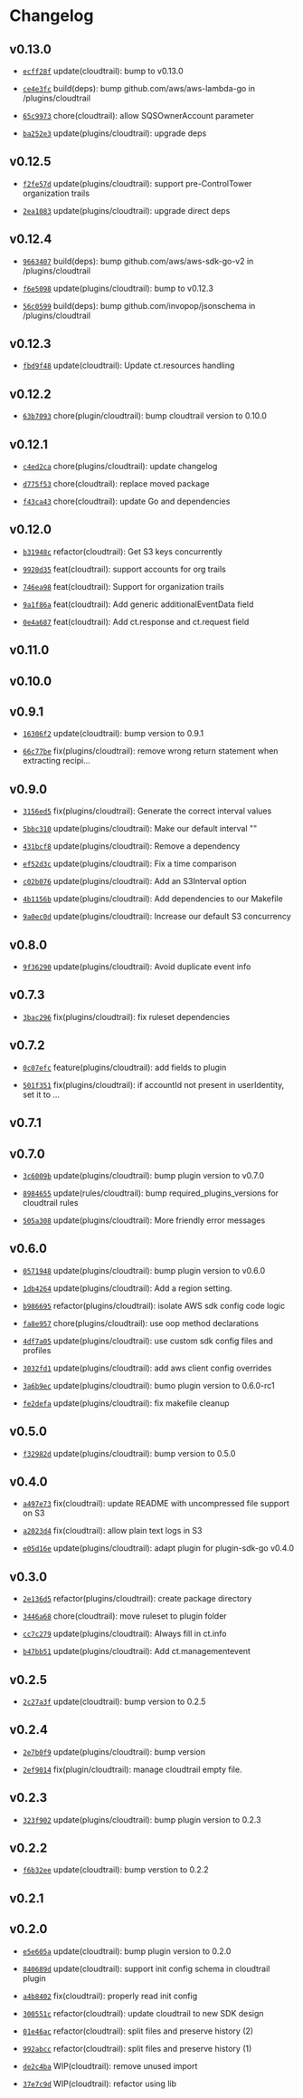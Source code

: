 # Changelog

## v0.13.0

* [`ecff28f`](https://github.com/falcosecurity/plugins/commit/ecff28f8) update(cloudtrail): bump to v0.13.0

* [`ce4e3fc`](https://github.com/falcosecurity/plugins/commit/ce4e3fcf) build(deps): bump github.com/aws/aws-lambda-go in /plugins/cloudtrail

* [`65c9973`](https://github.com/falcosecurity/plugins/commit/65c9973a) chore(cloudtrail): allow SQSOwnerAccount parameter

* [`ba252e3`](https://github.com/falcosecurity/plugins/commit/ba252e31) update(plugins/cloudtrail): upgrade deps


## v0.12.5

* [`f2fe57d`](https://github.com/falcosecurity/plugins/commit/f2fe57d1) update(plugins/cloudtrail): support pre-ControlTower organization trails

* [`2ea1083`](https://github.com/falcosecurity/plugins/commit/2ea10833) update(plugins/cloudtrail): upgrade direct deps


## v0.12.4

* [`9663407`](https://github.com/falcosecurity/plugins/commit/96634075) build(deps): bump github.com/aws/aws-sdk-go-v2 in /plugins/cloudtrail

* [`f6e5098`](https://github.com/falcosecurity/plugins/commit/f6e5098d) update(plugins/cloudtrail): bump to v0.12.3

* [`56c0599`](https://github.com/falcosecurity/plugins/commit/56c0599e) build(deps): bump github.com/invopop/jsonschema in /plugins/cloudtrail


## v0.12.3

* [`fbd9f48`](https://github.com/falcosecurity/plugins/commit/fbd9f483) update(cloudtrail): Update ct.resources handling


## v0.12.2

* [`63b7093`](https://github.com/falcosecurity/plugins/commit/63b70933) chore(plugin/cloudtrail): bump cloudtrail version to 0.10.0


## v0.12.1

* [`c4ed2ca`](https://github.com/falcosecurity/plugins/commit/c4ed2ca4) chore(plugins/cloudtrail): update changelog

* [`d775f53`](https://github.com/falcosecurity/plugins/commit/d775f538) chore(cloudtrail): replace moved package

* [`f43ca43`](https://github.com/falcosecurity/plugins/commit/f43ca433) chore(cloudtrail): update Go and dependencies


## v0.12.0

* [`b31948c`](https://github.com/falcosecurity/plugins/commit/b31948c1) refactor(cloudtrail): Get S3 keys concurrently

* [`9920d35`](https://github.com/falcosecurity/plugins/commit/9920d355) feat(cloudtrail): support accounts for org trails

* [`746ea98`](https://github.com/falcosecurity/plugins/commit/746ea983) feat(cloudtrail): Support for organization trails

* [`9a1f86a`](https://github.com/falcosecurity/plugins/commit/9a1f86a1) feat(cloudtrail): Add generic additionalEventData field

* [`0e4a687`](https://github.com/falcosecurity/plugins/commit/0e4a6873) feat(cloudtrail): Add ct.response and ct.request field


## v0.11.0


## v0.10.0


## v0.9.1

* [`16306f2`](https://github.com/falcosecurity/plugins/commit/16306f2f) update(cloudtrail): bump version to 0.9.1

* [`66c77be`](https://github.com/falcosecurity/plugins/commit/66c77beb) fix(plugins/cloudtrail): remove wrong return statement when extracting recipi...


## v0.9.0

* [`3156ed5`](https://github.com/falcosecurity/plugins/commit/3156ed57) fix(plugins/cloudtrail): Generate the correct interval values

* [`5bbc310`](https://github.com/falcosecurity/plugins/commit/5bbc3102) update(plugins/cloudtrail): Make our default interval ""

* [`431bcf8`](https://github.com/falcosecurity/plugins/commit/431bcf8f) update(plugins/cloudtrail): Remove a dependency

* [`ef52d3c`](https://github.com/falcosecurity/plugins/commit/ef52d3cd) update(plugins/cloudtrail): Fix a time comparison

* [`c02b076`](https://github.com/falcosecurity/plugins/commit/c02b076d) update(plugins/cloudtrail): Add an S3Interval option

* [`4b1156b`](https://github.com/falcosecurity/plugins/commit/4b1156b6) update(plugins/cloudtrail): Add dependencies to our Makefile

* [`9a0ec0d`](https://github.com/falcosecurity/plugins/commit/9a0ec0d3) update(plugins/cloudtrail): Increase our default S3 concurrency


## v0.8.0

* [`9f36290`](https://github.com/falcosecurity/plugins/commit/9f362901) update(plugins/cloudtrail): Avoid duplicate event info


## v0.7.3

* [`3bac296`](https://github.com/falcosecurity/plugins/commit/3bac2962) fix(plugins/cloudtrail): fix ruleset dependencies


## v0.7.2

* [`0c07efc`](https://github.com/falcosecurity/plugins/commit/0c07efc2) feature(plugins/cloudtrail): add fields to plugin

* [`501f351`](https://github.com/falcosecurity/plugins/commit/501f3511) fix(plugins/cloudtrail): if accountId not present in userIdentity, set it to ...


## v0.7.1


## v0.7.0

* [`3c6009b`](https://github.com/falcosecurity/plugins/commit/3c6009b8) update(plugins/cloudtrail): bump plugin version to v0.7.0

* [`8984655`](https://github.com/falcosecurity/plugins/commit/8984655e) update(rules/cloudtrail): bump required_plugins_versions for cloudtrail rules

* [`505a308`](https://github.com/falcosecurity/plugins/commit/505a3088) update(plugins/cloudtrail): More friendly error messages


## v0.6.0

* [`0571948`](https://github.com/falcosecurity/plugins/commit/0571948f) update(plugins/cloudtrail): bump plugin version to v0.6.0

* [`1db4264`](https://github.com/falcosecurity/plugins/commit/1db42649) update(plugins/cloudtrail): Add a region setting.

* [`b986695`](https://github.com/falcosecurity/plugins/commit/b9866951) refactor(plugins/cloudtrail): isolate AWS sdk config code logic

* [`fa8e957`](https://github.com/falcosecurity/plugins/commit/fa8e9571) chore(plugins/cloudtrail): use oop method declarations

* [`4df7a05`](https://github.com/falcosecurity/plugins/commit/4df7a058) update(plugins/cloudtrail): use custom sdk config files and profiles

* [`3032fd1`](https://github.com/falcosecurity/plugins/commit/3032fd1f) update(plugins/cloudtrail): add aws client config overrides

* [`3a6b9ec`](https://github.com/falcosecurity/plugins/commit/3a6b9ec4) update(plugins/cloudtrail): bumo plugin version to 0.6.0-rc1

* [`fe2defa`](https://github.com/falcosecurity/plugins/commit/fe2defae) update(plugins/cloudtrail): fix makefile cleanup


## v0.5.0

* [`f32982d`](https://github.com/falcosecurity/plugins/commit/f32982d6) update(plugins/cloudtrail): bump version to 0.5.0


## v0.4.0

* [`a497e73`](https://github.com/falcosecurity/plugins/commit/a497e730) fix(cloudtrail): update README with uncompressed file support on S3

* [`a2023d4`](https://github.com/falcosecurity/plugins/commit/a2023d4f) fix(cloudtrail): allow plain text logs in S3

* [`e05d16e`](https://github.com/falcosecurity/plugins/commit/e05d16ea) update(plugins/cloudtrail): adapt plugin for plugin-sdk-go v0.4.0


## v0.3.0

* [`2e136d5`](https://github.com/falcosecurity/plugins/commit/2e136d54) refactor(plugins/cloudtrail): create package directory

* [`3446a68`](https://github.com/falcosecurity/plugins/commit/3446a683) chore(cloudtrail): move ruleset to plugin folder

* [`cc7c279`](https://github.com/falcosecurity/plugins/commit/cc7c279c) update(plugins/cloudtrail): Always fill in ct.info

* [`b47bb51`](https://github.com/falcosecurity/plugins/commit/b47bb515) update(plugins/cloudtrail): Add ct.managementevent


## v0.2.5

* [`2c27a3f`](https://github.com/falcosecurity/plugins/commit/2c27a3f9) update(cloudtrail): bump version to 0.2.5


## v0.2.4

* [`2e7b0f9`](https://github.com/falcosecurity/plugins/commit/2e7b0f9c) update(plugins/cloudtrail): bump version

* [`2ef9014`](https://github.com/falcosecurity/plugins/commit/2ef9014d) fix(plugin/cloudtrail): manage cloudtrail empty file.


## v0.2.3

* [`323f902`](https://github.com/falcosecurity/plugins/commit/323f9022) update(plugins/cloudtrail): bump plugin version to 0.2.3


## v0.2.2

* [`f6b32ee`](https://github.com/falcosecurity/plugins/commit/f6b32ee7) update(cloudtrail): bump verstion to 0.2.2


## v0.2.1


## v0.2.0

* [`e5e605a`](https://github.com/falcosecurity/plugins/commit/e5e605a6) update(cloudtrail): bump plugin version to 0.2.0

* [`840689d`](https://github.com/falcosecurity/plugins/commit/840689d9) update(cloudtrail): support init config schema in cloudtrail plugin

* [`a4b8402`](https://github.com/falcosecurity/plugins/commit/a4b8402e) fix(cloudtrail): properly read init config

* [`300551c`](https://github.com/falcosecurity/plugins/commit/300551ce) refactor(cloudtrail): update cloudtrail to new SDK design

* [`01e46ac`](https://github.com/falcosecurity/plugins/commit/01e46ac9) refactor(cloudtrail): split files and preserve history (2)

* [`992abcc`](https://github.com/falcosecurity/plugins/commit/992abcc3) refactor(cloudtrail): split files and preserve history (1)

* [`de2c4ba`](https://github.com/falcosecurity/plugins/commit/de2c4bac) WIP(cloudtrail): remove unused import

* [`37e7c9d`](https://github.com/falcosecurity/plugins/commit/37e7c9dd) WIP(cloudtrail): refactor using lib


